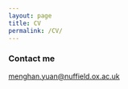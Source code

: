 ```yaml
---
layout: page
title: CV
permalink: /CV/
---
```



### Contact me

[menghan.yuan@nuffield.ox.ac.uk](mailto:menghan.yuan@nuffield.ox.ac.uk)
